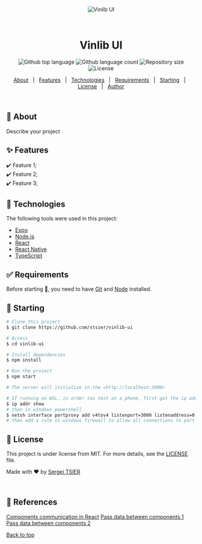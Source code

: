 <div align="center" id="top"> 
  <img src="./.github/app.gif" alt="Vinlib UI" />

  &#xa0;

  <!-- <a href="https://vintuoso.netlify.app">Demo</a> -->
</div>

<h1 align="center">Vinlib UI</h1>

<p align="center">
  <img alt="Github top language" src="https://img.shields.io/github/languages/top/stsier/vintuoso?color=56BEB8">

  <img alt="Github language count" src="https://img.shields.io/github/languages/count/stsier/vintuoso?color=56BEB8">

  <img alt="Repository size" src="https://img.shields.io/github/repo-size/stsier/vintuoso?color=56BEB8">

  <img alt="License" src="https://img.shields.io/github/license/stsier/vintuoso?color=56BEB8">

  <!-- <img alt="Github issues" src="https://img.shields.io/github/issues/stsier/vintuoso?color=56BEB8" /> -->

  <!-- <img alt="Github forks" src="https://img.shields.io/github/forks/stsier/vintuoso?color=56BEB8" /> -->

  <!-- <img alt="Github stars" src="https://img.shields.io/github/stars/stsier/vintuoso?color=56BEB8" /> -->
</p>

<!-- Status -->

<!-- <h4 align="center"> 
	🚧  Vintuoso 🚀 Under construction...  🚧
</h4> 

<hr> -->

<p align="center">
  <a href="#dart-about">About</a> &#xa0; | &#xa0; 
  <a href="#sparkles-features">Features</a> &#xa0; | &#xa0;
  <a href="#rocket-technologies">Technologies</a> &#xa0; | &#xa0;
  <a href="#white_check_mark-requirements">Requirements</a> &#xa0; | &#xa0;
  <a href="#checkered_flag-starting">Starting</a> &#xa0; | &#xa0;
  <a href="#memo-license">License</a> &#xa0; | &#xa0;
  <a href="https://github.com/stsier" target="_blank">Author</a>
</p>

<br>

## :dart: About ##

Describe your project

## :sparkles: Features ##

:heavy_check_mark: Feature 1;\
:heavy_check_mark: Feature 2;\
:heavy_check_mark: Feature 3;

## :rocket: Technologies ##

The following tools were used in this project:

- [Expo](https://expo.io/)
- [Node.js](https://nodejs.org/en/)
- [React](https://pt-br.reactjs.org/)
- [React Native](https://reactnative.dev/)
- [TypeScript](https://www.typescriptlang.org/)

## :white_check_mark: Requirements ##

Before starting :checkered_flag:, you need to have [Git](https://git-scm.com) and [Node](https://nodejs.org/en/) installed.

## :checkered_flag: Starting ##

```bash
# Clone this project
$ git clone https://github.com/stsier/vinlib-ui

# Access
$ cd vinlib-ui

# Install dependencies
$ npm install

# Run the project
$ npm start

# The server will initialize in the <http://localhost:3000>

# If running on WSL, in order too test on a phone, first get the ip address of WSL
$ ip addr show
# then in windows powershell
$ netsh interface portproxy add v4tov4 listenport=3000 listenaddress=0.0.0.0 connectport=3000 connectaddress=172.23.60.228
# then add a rule in windows firewall to allow all connections to port 3000
```

## :memo: License ##

This project is under license from MIT. For more details, see the [LICENSE](LICENSE.md) file.


Made with :heart: by <a href="https://github.com/stsier" target="_blank">Sergei TSIER</a>

&#xa0;


## :link: References ##

<a href="https://www.fabiofranchino.com/blog/call-child-method-from-parent-rect-component/">Components communication in React</a>
<a href="https://www.freecodecamp.org/news/pass-data-between-components-in-react/">Pass data between components 1</a>
<a href="https://www.codegrepper.com/code-examples/javascript/pass+a+state+to+another+component+in+react">Pass data between components 2</a>


<a href="#top">Back to top</a>
